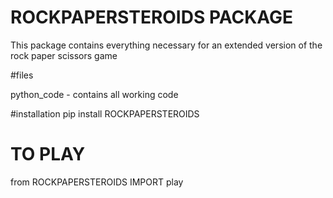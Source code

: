 # ROCKPAPERSTEROIDS PACKAGE

This package contains everything necessary for an extended version of the rock paper scissors game

#files 

python_code - contains all working code

#installation 
pip install ROCKPAPERSTEROIDS

# TO PLAY 
from ROCKPAPERSTEROIDS IMPORT play